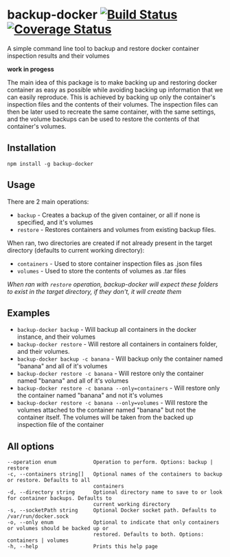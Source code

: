 # backup-docker [![Build Status](https://travis-ci.org/tlaanemaa/backup-docker.svg?branch=master)](https://travis-ci.org/tlaanemaa/backup-docker) [![Coverage Status](https://coveralls.io/repos/github/tlaanemaa/backup-docker/badge.svg)](https://coveralls.io/github/tlaanemaa/backup-docker)
A simple command line tool to backup and restore docker container inspection results and their volumes

**work in progess**

The main idea of this package is to make backing up and restoring docker container as easy as possible while avoiding backing up information that we can easily reproduce. This is achieved by backing up only the container's inspection files and the contents of their volumes. The inspection files can then be later used to recreate the same container, with the same settings, and the volume backups can be used to restore the contents of that container's volumes.

## Installation
```
npm install -g backup-docker
```

## Usage
There are 2 main operations:
- `backup` - Creates a backup of the given container, or all if none is specified, and it's volumes
- `restore` - Restores containers and volumes from existing backup files. 

When ran, two directories are created if not already present in the target directory (defaults to current working directory):
- `containers` - Used to store container inspection files as .json files
- `volumes` - Used to store the contents of volumes as .tar files

_When ran with `restore` operation, backup-docker will expect these folders to exist in the target directory, if they don't, it will create them_

## Examples
- `backup-docker backup` - Will backup all containers in the docker instance, and their volumes
- `backup-docker restore` - Will restore all containers in containers folder, and their volumes.
- `backup-docker backup -c banana` - Will backup only the container named "banana" and all of it's volumes
- `backup-docker restore -c banana` - Will restore only the container named "banana" and all of it's volumes
- `backup-docker restore -c banana --only=containers` - Will restore only the container named "banana" and not it's volumes
- `backup-docker restore -c banana --only=volumes` - Will restore the volumes attached to the container named "banana" but not the container itself. The volumes will be taken from the backed up inspection file of the container

## All options
```
--operation enum            Operation to perform. Options: backup | restore                               
-c, --containers string[]   Optional names of the containers to backup or restore. Defaults to all        
                            containers                                                                    
-d, --directory string      Optional directory name to save to or look for container backups. Defaults to 
                            current working directory                                                     
-s, --socketPath string     Optional Docker socket path. Defaults to /var/run/docker.sock                 
-o, --only enum             Optional to indicate that only containers or volumes should be backed up or   
                            restored. Defaults to both. Options: containers | volumes                     
-h, --help                  Prints this help page  
```